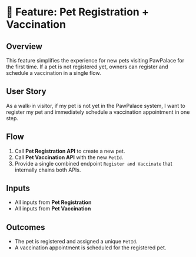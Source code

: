 # 🐾 Feature: Pet Registration + Vaccination

## Overview
This feature simplifies the experience for new pets visiting PawPalace for the first time. If a pet is not registered yet, owners can register and schedule a vaccination in a single flow.

## User Story
As a walk-in visitor, if my pet is not yet in the PawPalace system, I want to register my pet and immediately schedule a vaccination appointment in one step.

## Flow
1. Call **Pet Registration API** to create a new pet.
2. Call **Pet Vaccination API** with the new `PetId`.
3. Provide a single combined endpoint `Register and Vaccinate` that internally chains both APIs.

## Inputs
- All inputs from **Pet Registration**
- All inputs from **Pet Vaccination**

## Outcomes
- The pet is registered and assigned a unique `PetId`.
- A vaccination appointment is scheduled for the registered pet.